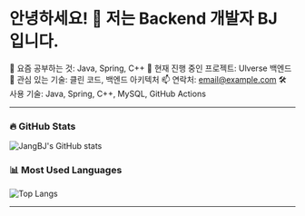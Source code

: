 # 안녕하세요! 👋 저는 Backend 개발자 BJ 입니다.

🌱 요즘 공부하는 것: Java, Spring, C++
🔭 현재 진행 중인 프로젝트: Ulverse 백엔드
💬 관심 있는 기술: 클린 코드, 백엔드 아키텍처
📫 연락처: email@example.com
🛠️ 사용 기술: Java, Spring, C++, MySQL, GitHub Actions

---

### 🔥 GitHub Stats
![JangBJ's GitHub stats](https://github-readme-stats.vercel.app/api?username=JangBJ&show_icons=true&theme=tokyonight)

### 📊 Most Used Languages
![Top Langs](https://github-readme-stats.vercel.app/api/top-langs/?username=JangBJ&layout=compact)

---

<!--
**JangBJ/JangBJ** is a ✨ _special_ ✨ repository because its `README.md` (this file) appears on your GitHub profile.

Here are some ideas to get you started:

- 🔭 I’m currently working on ...
- 🌱 I’m currently learning ...
- 👯 I’m looking to collaborate on ...
- 🤔 I’m looking for help with ...
- 💬 Ask me about ...
- 📫 How to reach me: ...
- 😄 Pronouns: ...
- ⚡ Fun fact: ...
-->
